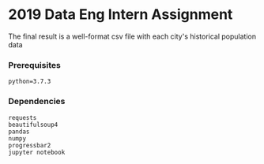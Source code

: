 # 2019 Data Eng Intern Assignment

The final result is a well-format csv file with each city's historical population data

### Prerequisites

```
python=3.7.3
```

### Dependencies

```
requests
beautifulsoup4
pandas
numpy
progressbar2
jupyter notebook

```

